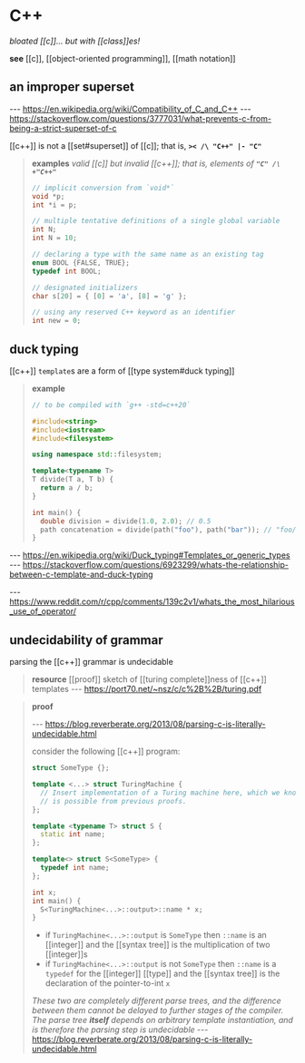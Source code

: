 # C++

_bloated [[c]]... but with [[class]]es!_

**see** [[c]], [[object-oriented programming]], [[math notation]]

## an improper superset

--- <https://en.wikipedia.org/wiki/Compatibility_of_C_and_C++> --- <https://stackoverflow.com/questions/3777031/what-prevents-c-from-being-a-strict-superset-of-c>

[[c++]] is not a [[set#superset]] of [[c]]; that is, **`>< /\ "C++" |- "C"`**

> **examples** _valid [[c]] but invalid [[c++]]; that is, elements of **`"C" /\ +"C++"`**_
>
> ```c
> // implicit conversion from `void*`
> void *p;
> int *i = p;
>
> // multiple tentative definitions of a single global variable
> int N;
> int N = 10;
>
> // declaring a type with the same name as an existing tag
> enum BOOL {FALSE, TRUE};
> typedef int BOOL;
>
> // designated initializers
> char s[20] = { [0] = 'a', [8] = 'g' };
>
> // using any reserved C++ keyword as an identifier
> int new = 0;
> ```

## duck typing

[[c++]] `template`s are a form of [[type system#duck typing]]

> **example**
>
> ```cpp
> // to be compiled with `g++ -std=c++20`
>
> #include<string>
> #include<iostream>
> #include<filesystem>
>
> using namespace std::filesystem;
>
> template<typename T>
> T divide(T a, T b) {
>   return a / b;
> }
>
> int main() {
>   double division = divide(1.0, 2.0); // 0.5
>   path concatenation = divide(path("foo"), path("bar")); // "foo/bar"
> }
> ```

--- <https://en.wikipedia.org/wiki/Duck_typing#Templates_or_generic_types> --- <https://stackoverflow.com/questions/6923299/whats-the-relationship-between-c-template-and-duck-typing>

--- <https://www.reddit.com/r/cpp/comments/139c2v1/whats_the_most_hilarious_use_of_operator/>

## undecidability of grammar

parsing the [[c++]] grammar is undecidable

> **resource** [[proof]] sketch of [[turing complete]]ness of [[c++]] templates --- <https://port70.net/~nsz/c/c%2B%2B/turing.pdf>

> **proof**
>
> --- <https://blog.reverberate.org/2013/08/parsing-c-is-literally-undecidable.html>
>
> consider the following [[c++]] program:
>
> ```cpp
> struct SomeType {};
>
> template <...> struct TuringMachine {
>   // Insert implementation of a Turing machine here, which we know
>   // is possible from previous proofs.
> };
>
> template <typename T> struct S {
>   static int name;
> };
>
> template<> struct S<SomeType> {
>   typedef int name;
> };
>
> int x;
> int main() {
>   S<TuringMachine<...>::output>::name * x;
> }
> ```
>
> - if `TuringMachine<...>::output` is `SomeType` then `::name` is an [[integer]] and the [[syntax tree]] is the multiplication of two [[integer]]s
> - if `TuringMachine<...>::output` is not `SomeType` then `::name` is a `typedef` for the [[integer]] [[type]] and the [[syntax tree]] is the declaration of the pointer-to-int `x`
>
> _These two are completely different parse trees, and the difference between them cannot be delayed to further stages of the compiler. The parse tree **itself** depends on arbitrary template instantiation, and is therefore the parsing step is undecidable_ --- <https://blog.reverberate.org/2013/08/parsing-c-is-literally-undecidable.html>
